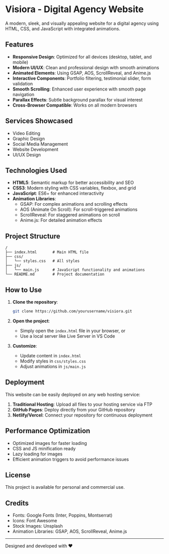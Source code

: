 # Visiora - Digital Agency Website

A modern, sleek, and visually appealing website for a digital agency using HTML, CSS, and JavaScript with integrated animations.

## Features

- **Responsive Design**: Optimized for all devices (desktop, tablet, and mobile)
- **Modern UI/UX**: Clean and professional design with smooth animations
- **Animated Elements**: Using GSAP, AOS, ScrollReveal, and Anime.js
- **Interactive Components**: Portfolio filtering, testimonial slider, form validation
- **Smooth Scrolling**: Enhanced user experience with smooth page navigation
- **Parallax Effects**: Subtle background parallax for visual interest
- **Cross-Browser Compatible**: Works on all modern browsers

## Services Showcased

- Video Editing
- Graphic Design
- Social Media Management
- Website Development
- UI/UX Design

## Technologies Used

- **HTML5**: Semantic markup for better accessibility and SEO
- **CSS3**: Modern styling with CSS variables, flexbox, and grid
- **JavaScript**: ES6+ for enhanced interactivity
- **Animation Libraries**:
  - GSAP: For complex animations and scrolling effects
  - AOS (Animate On Scroll): For scroll-triggered animations
  - ScrollReveal: For staggered animations on scroll
  - Anime.js: For detailed animation effects

## Project Structure

```
/
├── index.html       # Main HTML file
├── css/
│   └── styles.css   # All styles
├── js/
│   └── main.js      # JavaScript functionality and animations
└── README.md        # Project documentation
```

## How to Use

1. **Clone the repository**:
   ```bash
   git clone https://github.com/yourusername/visiora.git
   ```

2. **Open the project**:
   - Simply open the `index.html` file in your browser, or
   - Use a local server like Live Server in VS Code

3. **Customize**:
   - Update content in `index.html`
   - Modify styles in `css/styles.css`
   - Adjust animations in `js/main.js`

## Deployment

This website can be easily deployed on any web hosting service:

1. **Traditional Hosting**: Upload all files to your hosting service via FTP
2. **GitHub Pages**: Deploy directly from your GitHub repository
3. **Netlify/Vercel**: Connect your repository for continuous deployment

## Performance Optimization

- Optimized images for faster loading
- CSS and JS minification ready
- Lazy loading for images
- Efficient animation triggers to avoid performance issues

## License

This project is available for personal and commercial use.

## Credits

- Fonts: Google Fonts (Inter, Poppins, Montserrat)
- Icons: Font Awesome
- Stock Images: Unsplash
- Animation Libraries: GSAP, AOS, ScrollReveal, Anime.js

---

Designed and developed with ❤️ 